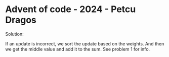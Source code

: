 # Advent of code - 2024 - Petcu Dragos

Solution:

If an update is incorrect, we sort the update based on the weights. And then we get the middle
value and add it to the sum. See problem 1 for info.